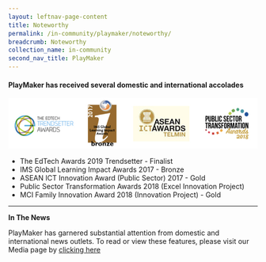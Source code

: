 ```yaml
---
layout: leftnav-page-content
title: Noteworthy
permalink: /in-community/playmaker/noteworthy/
breadcrumb: Noteworthy
collection_name: in-community
second_nav_title: PlayMaker
---
```

#### PlayMaker has received several domestic and international accolades

![awards](/images/in-schools/playmaker/noteworthy/awards-images.jpeg)

* The EdTech Awards 2019 Trendsetter - Finalist
* IMS Global Learning Impact Awards 2017 - Bronze
* ASEAN ICT Innovation Award (Public Sector) 2017 - Gold
* Public Sector Transformation Awards 2018 (Excel Innovation Project)
* MCI Family Innovation Award 2018 (Innovation Project) - Gold

---

**In The News**

PlayMaker has garnered substantial attention from domestic and international news outlets.
To read or view these features, please visit our Media page by [clicking here](/stories/media/)

